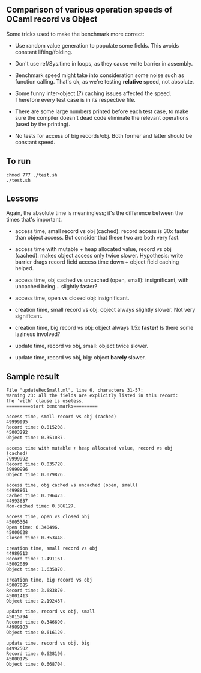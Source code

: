 ## Comparison of various operation speeds of OCaml record vs Object

Some tricks used to make the benchmark more correct:

- Use random value generation to populate some fields. This avoids constant lifting/folding.

- Don't use ref/Sys.time in loops, as they cause write barrier in assembly.

- Benchmark speed might take into consideration some noise such as function calling. That's ok, as we're testing **relative** speed, not absolute.

- Some funny inter-object (?) caching issues affected the speed. Therefore every test case is in its respective file.

- There are some large numbers printed before each test case, to make sure the compiler doesn't dead code eliminate the relevant operations (used by the printing).

- No tests for access of big records/obj. Both former and latter
should be constant speed.

## To run
```
chmod 777 ./test.sh
./test.sh
```

## Lessons

Again, the absolute time is meaningless; it's the difference between the times that's important.

- access time, small record vs obj (cached): record access is 30x faster than object access. But consider that these two are both very fast.

- access time with mutable + heap allocated value, record vs obj (cached): makes object access only twice slower. Hypothesis: write barrier drags record field access time down + object field caching helped.

- access time, obj cached vs uncached (open, small): insignificant, with uncached being... slightly faster?

- access time, open vs closed obj: insignificant.

- creation time, small record vs obj: object always slightly slower. Not very significant.

- creation time, big record vs obj: object always 1.5x **faster**! Is there some laziness involved?

- update time, record vs obj, small: object twice slower.

- update time, record vs obj, big: object **barely** slower.

## Sample result

```
File "updateRecSmall.ml", line 6, characters 31-57:
Warning 23: all the fields are explicitly listed in this record:
the 'with' clause is useless.
=========start benchmarks=========

access time, small record vs obj (cached)
49999995
Record time: 0.015208.
45003292
Object time: 0.351087.

access time with mutable + heap allocated value, record vs obj (cached)
79999992
Record time: 0.035720.
39999996
Object time: 0.079826.

access time, obj cached vs uncached (open, small)
44998861
Cached time: 0.396473.
44993637
Non-cached time: 0.386127.

access time, open vs closed obj
45005364
Open time: 0.340496.
45000628
Closed time: 0.353448.

creation time, small record vs obj
44989513
Record time: 1.491161.
45002089
Object time: 1.635870.

creation time, big record vs obj
45007085
Record time: 3.683870.
45001413
Object time: 2.192437.

update time, record vs obj, small
45015794
Record time: 0.346690.
44989103
Object time: 0.616129.

update time, record vs obj, big
44992502
Record time: 0.628196.
45000175
Object time: 0.668704.
```
